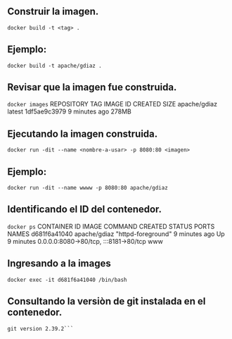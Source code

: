 ## Construir la imagen.
```docker build -t <tag> .```
## Ejemplo:
```docker build -t apache/gdiaz .```
## Revisar que la imagen fue construida.
```docker images```
REPOSITORY     TAG       IMAGE ID       CREATED         SIZE
apache/gdiaz   latest    1df5ae9c3979   9 minutes ago   278MB

## Ejecutando la imagen construida.
```docker run -dit --name <nombre-a-usar> -p 8080:80 <imagen>```
## Ejemplo:
```docker run -dit --name wwww -p 8080:80 apache/gdiaz```

## Identificando el ID del contenedor.
```docker ps```
CONTAINER ID   IMAGE          COMMAND                  CREATED          STATUS          PORTS                                   NAMES
d681f6a41040   apache/gdiaz   "httpd-foreground"       9 minutes ago    Up 9 minutes    0.0.0.0:8080->80/tcp, :::8181->80/tcp   www

## Ingresando a la images
```docker exec -it d681f6a41040 /bin/bash```

## Consultando la versiòn de git instalada en el contenedor.
```root@d681f6a41040:# git --version
git version 2.39.2```
